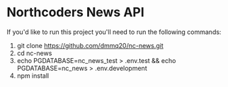 # Northcoders News API

If you'd like to run this project you'll need to run the following commands:

1. git clone https://github.com/dmmq20/nc-news.git
2. cd nc-news
3. echo PGDATABASE=nc_news_test > .env.test && echo PGDATABASE=nc_news > .env.development
4. npm install
